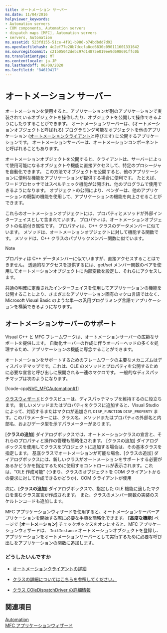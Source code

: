 ```yaml
---
title: オートメーション サーバー
ms.date: 11/04/2016
helpviewer_keywords:
- Automation servers
- COM components, Automation servers
- dispatch maps [MFC], Automation servers
- servers, Automation
ms.assetid: 523fd155-51ce-4f91-b986-b74bdbdd7d92
ms.openlocfilehash: 4c2ef77e20b7dccfa8cd6830c090111601331642
ms.sourcegitcommit: c21b05042debc97d14875e019ee9d698691ffc0b
ms.translationtype: MT
ms.contentlocale: ja-JP
ms.lasthandoff: 06/09/2020
ms.locfileid: "84619417"
---
```

# <a name="automation-servers"></a>オートメーション サーバー

オートメーションを使用すると、アプリケーションが別のアプリケーションで実装されているオブジェクトを操作したり、オブジェクトを公開して操作できるようにしたりすることができます。 オートメーションサーバーは、(オートメーションオブジェクトと呼ばれる) プログラミング可能なオブジェクトを他のアプリケーション ([オートメーションクライアント](automation-clients.md)と呼びます) に公開するアプリケーションです。 オートメーションサーバーは、オートメーションコンポーネントと呼ばれることもあります。

オートメーションオブジェクトを公開すると、クライアントは、サーバーによって使用可能になるオブジェクトや機能に直接アクセスして、特定のプロシージャを自動化できます。 この方法でオブジェクトを公開すると、他のアプリケーションに便利な機能をアプリケーションが提供する場合に便利です。 たとえば、ワードプロセッサではスペルチェック機能が公開され、他のプログラムで使用できるようになります。 オブジェクトの公開により、ベンダーは、他のアプリケーションの既製の機能を使用して、アプリケーションの機能を向上させることができます。

これらのオートメーションオブジェクトには、プロパティとメソッドが外部インターフェイスとして含まれています。 プロパティは、オートメーションオブジェクトの名前付き属性です。 プロパティは、C++ クラスのデータメンバーに似ています。 メソッドは、オートメーションオブジェクトに対して機能する関数です。 メソッドは、C++ クラスのパブリックメンバー関数に似ています。

> [!NOTE]
> プロパティは C++ データメンバーに似ていますが、直接アクセスすることはできません。 透過的なアクセスを提供するには、get/set メンバー関数のペアを使用してオートメーションオブジェクトに内部変数を設定し、それらにアクセスします。

共通の明確に定義されたインターフェイスを使用してアプリケーションの機能を公開することにより、さまざまなアプリケーション固有のマクロ言語ではなく、Microsoft Visual Basic のような単一の汎用プログラミング言語でアプリケーションを構築できるようになります。

## <a name="support-for-automation-servers"></a><a name="_core_support_for_automation_servers"></a>オートメーションサーバーのサポート

Visual C++ と MFC フレームワークは、オートメーションサーバーの広範なサポートを提供します。 自動化サーバーの作成に伴うオーバーヘッドの多くを処理するため、アプリケーションの機能に専念することができます。

オートメーションをサポートするためのフレームワークの主要なメカニズムはディスパッチマップです。これは、OLE のメソッドとプロパティを公開するために必要な宣言と呼び出しに展開される一連のマクロです。 一般的なディスパッチマップは次のようになります。

[!code-cpp[NVC_MFCAutomation#1](codesnippet/cpp/automation-servers_1.cpp)]

[クラスウィザード](reference/mfc-class-wizard.md)とクラスビューは、ディスパッチマップを維持するのに役立ちます。 新しいメソッドまたはプロパティをクラスに追加すると、Visual Studio によって、対応するまたはマクロが追加され `DISP_FUNCTION` `DISP_PROPERTY` ます。このパラメーターには、クラス名、メソッドまたはプロパティの外部名と内部名、およびデータ型を示すパラメーターがあります。

[**クラスの追加**] ダイアログボックスでは、オートメーションクラスの宣言と、それらのプロパティと操作の管理も簡略化されます。 [クラスの追加] ダイアログボックスを使用してクラスをプロジェクトに追加する場合は、その基本クラスを指定します。 基底クラスでオートメーションが可能な場合、[クラスの追加] ダイアログボックスには、新しいクラスがオートメーションをサポートする必要があるかどうかを指定するために使用するコントロールが表示されます。これは、"OLE 作成可能" (つまり、クラスのオブジェクトを COM クライアントからの要求に対して作成できるかどうか)、COM クライアントが使用

次に、[**クラスの追加**] ダイアログボックスで、指定した OLE 機能に適したマクロを含むクラス宣言が作成されます。 また、クラスのメンバー関数の実装のスケルトンコードも追加します。

MFC アプリケーションウィザードを使用すると、オートメーションサーバーアプリケーションを開始する際に必要な手順を簡略化できます。 **[高度な機能**] ページで [**オートメーション**] チェックボックスをオンにすると、MFC アプリケーションウィザードは、 `InitInstance` オートメーションオブジェクトを登録し、アプリケーションをオートメーションサーバーとして実行するために必要な呼び出しをアプリケーションの関数に追加します。

### <a name="what-do-you-want-to-do"></a>どうしたいんですか

- [オートメーションクライアントの詳細](automation-clients.md)

- [クラスの詳細についてはこちらを参照してください。](reference/ccmdtarget-class.md)

- [クラス COleDispatchDriver の詳細情報](reference/coledispatchdriver-class.md)

## <a name="see-also"></a>関連項目

[Automation](automation.md)<br/>
[MFC アプリケーションウィザード](reference/mfc-application-wizard.md)
